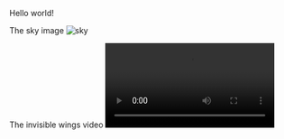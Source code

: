 [category]: <> (General)
[date]: <> (2025/05/04)
[title]: <> (Hello world)

Hello world!

The sky image
![sky](../../../../images/sky.jpg)

The invisible wings video
<video controls witdh="730px" src="../../../../videos/invisible_wings.mp4"></video>